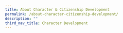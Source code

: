 ```yaml
---
title: About Character & Citizenship Development
permalink: /about-character-citizenship-development/
description: ""
third_nav_title: Character Development
---
```


